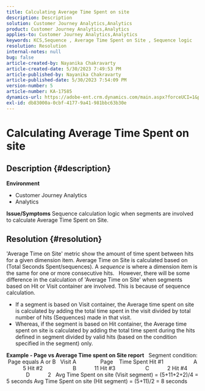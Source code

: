```yaml
---
title: Calculating Average Time Spent on site
description: Description
solution: Customer Journey Analytics,Analytics
product: Customer Journey Analytics,Analytics
applies-to: Customer Journey Analytics,Analytics
keywords: KCS,Sequence , Average Time Spent on Site , Sequence logic
resolution: Resolution
internal-notes: null
bug: false
article-created-by: Nayanika Chakravarty
article-created-date: 5/30/2023 7:49:53 PM
article-published-by: Nayanika Chakravarty
article-published-date: 5/30/2023 7:54:09 PM
version-number: 5
article-number: KA-17585
dynamics-url: https://adobe-ent.crm.dynamics.com/main.aspx?forceUCI=1&pagetype=entityrecord&etn=knowledgearticle&id=40545720-23ff-ed11-8f6e-6045bd006e5a
exl-id: db83000a-0cbf-4177-9a41-981bbc63b30e
---
```

# Calculating Average Time Spent on site

## Description {#description}

<b>Environment</b>
- Customer Journey Analytics
- Analytics



<b>Issue/Symptoms</b>
Sequence calculation logic when segments are involved to calculate Average Time Spent on Site.


## Resolution {#resolution}


'Average Time on Site' metric show the amount of time spent between hits for a given dimension item. Average Time on Site is calculated based on (Total Seconds Spent/sequences). A *sequence* is where a dimension item is the same for one or more consecutive hits.
 
However, there will be some difference in the calculation of 'Average Time on Site' when segments based on Hit or Visit container are involved. This is because of sequence calculation.

- If a segment is based on Visit container, the Average time spent on site is calculated by adding the total time spent in the visit divided by total number of hits (Sequences) made in that visit.
- Whereas, if the segment is based on Hit container, the Average time spent on site is calculated by adding the total time spent during the hits defined in segment divided by valid hits (based on the condition specified in the segment) only.


<b>Example - Page vs Average Time spent on Site report</b>
 
Segment condition:  Page equals A or B
 
Visit A                Page    Time Spent
Hit #1                    A            5
Hit #2                    B            11
Hit #3                    C            2
Hit #4                    D            2
 
Avg Time Spent on site (Visit segment) = (5+11+2+2)/4 = 5 seconds
Avg Time Spent on site (Hit segment) = (5+11)/2 = 8 seconds
